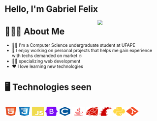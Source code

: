 
# Hello, I'm Gabriel Felix 

<img width="40%" align="right" src="https://github-readme-stats.vercel.app/api/top-langs/?username=Bielfla27&langs_count=8&theme=dark"/>

# 👨🏻‍💻 About Me
- :man_student: I'm a Computer Science undergraduate student at UFAPE
- 💼 I enjoy working on personal projects that helps me gain experience with techs demanded on market 🔥
- :technologist: specializing web development
- :heart: I love learning new technologies

# :desktop_computer: Technologies seen
<div style="display: inline_block"><br>
  <img align="center" alt="HTML" height="30" width="40" src="https://raw.githubusercontent.com/devicons/devicon/master/icons/html5/html5-original.svg">
  <img align="center" alt="CSS" height="30" width="40" src="https://raw.githubusercontent.com/devicons/devicon/master/icons/css3/css3-original.svg">
  <img align="center" alt="Js" height="30" width="40" src="https://raw.githubusercontent.com/devicons/devicon/master/icons/javascript/javascript-plain.svg"> 
  <img align="center" alt="Bootstrap" height="30" width="40" src="https://raw.githubusercontent.com/devicons/devicon/master/icons/bootstrap/bootstrap-original.svg">
  <img align="center" alt="C" height="30" width="40" src="https://raw.githubusercontent.com/devicons/devicon/master/icons/c/c-plain.svg"> 
  <img align="center" alt="Java" height="30" width="40" src="https://raw.githubusercontent.com/devicons/devicon/master/icons/java/java-plain.svg"> 
  <img align="center" alt="ruby" height="30" width="40" src="https://raw.githubusercontent.com/devicons/devicon/master/icons/ruby/ruby-plain.svg"> 
  <img align="center" alt="Rails" height="30" width="40" src="https://raw.githubusercontent.com/devicons/devicon/master/icons/rails/rails-plain.svg"> 
  <img align="center" alt="Python" height="30" width="40" src="https://raw.githubusercontent.com/devicons/devicon/master/icons/python/python-plain.svg"> 
  <img align="center" alt="Git" height="30" width="40" src="https://raw.githubusercontent.com/devicons/devicon/master/icons/git/git-plain.svg"> 
</div>
